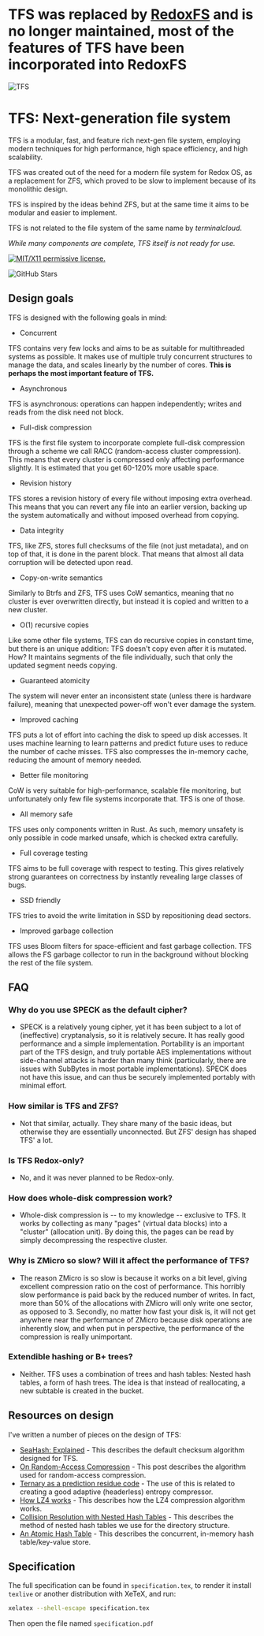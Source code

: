 # TFS was replaced by [RedoxFS](https://gitlab.redox-os.org/redox-os/redoxfs) and is no longer maintained, most of the features of TFS have been incorporated into RedoxFS

![TFS](https://rawgit.com/ticki/tfs/master/icon.svg)

# TFS: Next-generation file system

TFS is a modular, fast, and feature rich next-gen file system, employing
modern techniques for high performance, high space efficiency, and high
scalability.

TFS was created out of the need for a modern file system for Redox OS,
as a replacement for ZFS, which proved to be slow to implement because
of its monolithic design.

TFS is inspired by the ideas behind ZFS, but at the same time it aims to
be modular and easier to implement.

TFS is not related to the file system of the same name by
*terminalcloud*.

*While many components are complete, TFS itself is not ready for use.*

[![MIT/X11 permissive license.](https://img.shields.io/github/license/ticki/tfs.svg)](https://en.wikipedia.org/wiki/MIT_License)

![GitHub Stars](https://img.shields.io/github/stars/ticki/tfs.svg?style=social&label=Star)

## Design goals

TFS is designed with the following goals in mind:

- Concurrent

TFS contains very few locks and aims to be as suitable for
    multithreaded systems as possible. It makes use of multiple truly
    concurrent structures to manage the data, and scales linearly by the
    number of cores. **This is perhaps the most important feature
    of TFS.**

- Asynchronous

TFS is asynchronous: operations can happen independently; writes and
    reads from the disk need not block.

- Full-disk compression

TFS is the first file system to incorporate complete full-disk
    compression through a scheme we call RACC (random-access
    cluster compression). This means that every cluster is compressed
    only affecting performance slightly. It is estimated that you get
    60-120% more usable space.

- Revision history

TFS stores a revision history of every file without imposing
    extra overhead. This means that you can revert any file into an
    earlier version, backing up the system automatically and without
    imposed overhead from copying.

- Data integrity

TFS, like ZFS, stores full checksums of the file (not just
    metadata), and on top of that, it is done in the parent block. That
    means that almost all data corruption will be detected upon read.

- Copy-on-write semantics

Similarly to Btrfs and ZFS, TFS uses CoW semantics, meaning that no
    cluster is ever overwritten directly, but instead it is copied and
    written to a new cluster.

- O(1) recursive copies

Like some other file systems, TFS can do recursive copies in
    constant time, but there is an unique addition: TFS doesn't copy
    even after it is mutated. How? It maintains segments of the file
    individually, such that only the updated segment needs copying.

- Guaranteed atomicity

The system will never enter an inconsistent state (unless there is
    hardware failure), meaning that unexpected power-off won't ever
    damage the system.

- Improved caching

TFS puts a lot of effort into caching the disk to speed up
    disk accesses. It uses machine learning to learn patterns and
    predict future uses to reduce the number of cache misses. TFS also
    compresses the in-memory cache, reducing the amount of
    memory needed.

- Better file monitoring

CoW is very suitable for high-performance, scalable file monitoring,
    but unfortunately only few file systems incorporate that. TFS is one
    of those.

- All memory safe

TFS uses only components written in Rust. As such, memory unsafety
    is only possible in code marked unsafe, which is checked
    extra carefully.

- Full coverage testing

TFS aims to be full coverage with respect to testing. This gives
    relatively strong guarantees on correctness by instantly revealing
    large classes of bugs.

- SSD friendly

TFS tries to avoid the write limitation in SSD by repositioning
    dead sectors.

- Improved garbage collection

TFS uses Bloom filters for space-efficient and fast
    garbage collection. TFS allows the FS garbage collector to run in
    the background without blocking the rest of the file system.

## FAQ

### Why do you use SPECK as the default cipher?

- SPECK is a relatively young cipher, yet it has been subject to a lot
    of (ineffective) cryptanalysis, so it is relatively secure. It has
    really good performance and a simple implementation. Portability is
    an important part of the TFS design, and truly portable AES
    implementations without side-channel attacks is harder than many
    think (particularly, there are issues with SubBytes in most
    portable implementations). SPECK does not have this issue, and can
    thus be securely implemented portably with minimal effort.

### How similar is TFS and ZFS?

- Not that similar, actually. They share many of the basic ideas, but
    otherwise they are essentially unconnected. But ZFS' design has
    shaped TFS' a lot.

### Is TFS Redox-only?

- No, and it was never planned to be Redox-only.

### How does whole-disk compression work?

- Whole-disk compression is -- to my knowledge -- exclusive to TFS. It
    works by collecting as many "pages" (virtual data blocks) into a
    "cluster" (allocation unit). By doing this, the pages can be read by
    simply decompressing the respective cluster.

### Why is ZMicro so slow? Will it affect the performance of TFS?

- The reason ZMicro is so slow is because it works on a bit level,
    giving excellent compression ratio on the cost of performance. This
    horribly slow performance is paid back by the reduced number
    of writes. In fact, more than 50% of the allocations with ZMicro
    will only write one sector, as opposed to 3. Secondly, no matter how
    fast your disk is, it will not get anywhere near the performance of
    ZMicro because disk operations are inherently slow, and when put in
    perspective, the performance of the compression is
    really unimportant.

### Extendible hashing or B+ trees?

- Neither. TFS uses a combination of trees and hash tables: Nested hash tables, a form of hash trees. The idea is that instead of reallocating, a new subtable is created in the bucket.

## Resources on design

I've written a number of pieces on the design of TFS:

- [SeaHash: Explained](http://ticki.github.io/blog/seahash-explained/) - This describes the default checksum algorithm designed for TFS.
- [On Random-Access Compression](http://ticki.github.io/blog/on-random-access-compression/) - This post describes the algorithm used for random-access compression.
- [Ternary as a prediction residue code](http://ticki.github.io/blog/ternary-as-a-prediction-residue-code/) - The use of this is related to creating a good adaptive (headerless) entropy compressor.
- [How LZ4 works](http://ticki.github.io/blog/how-lz4-works/) - This describes how the LZ4 compression algorithm works.
- [Collision Resolution with Nested Hash Tables](https://ticki.github.io/blog/collision-resolution-with-nested-hash-tables/) - This describes the method of nested hash tables we use for the directory structure.
- [An Atomic Hash Table](https://ticki.github.io/blog/an-atomic-hash-table/) - This describes the concurrent, in-memory hash table/key-value store.

## Specification

The full specification can be found in `specification.tex`, to render it install `texlive` or another distribution with XeTeX, and run:

```sh
xelatex --shell-escape specification.tex
```

Then open the file named `specification.pdf`